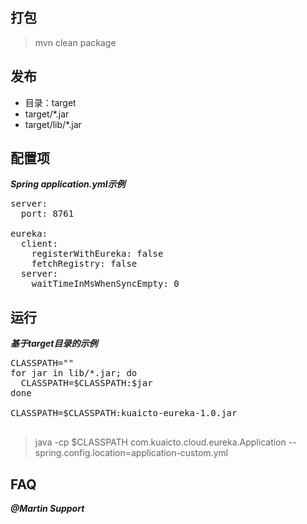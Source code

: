 ## 打包
> mvn clean package 

## 发布
* 目录：target
* target/*.jar
* target/lib/*.jar

## 配置项

***Spring application.yml示例***

<pre>
server:
  port: 8761

eureka:
  client:
    registerWithEureka: false
    fetchRegistry: false
  server:
    waitTimeInMsWhenSyncEmpty: 0
</pre>




## 运行
***基于target目录的示例***
<pre>
CLASSPATH=""
for jar in lib/*.jar; do
  CLASSPATH=$CLASSPATH:$jar
done

CLASSPATH=$CLASSPATH:kuaicto-eureka-1.0.jar

</pre>

> java -cp $CLASSPATH com.kuaicto.cloud.eureka.Application --spring.config.location=application-custom.yml

## FAQ
***@Martin Support***
